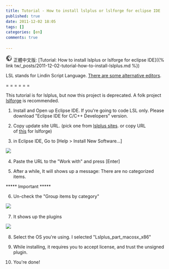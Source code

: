 ```yaml
---
title: Tutorial - How to install lslplus or lslforge for eclipse IDE
published: true
date: 2011-12-02 18:05
tags: []
categories: [en]
comments: true

---
```


![](/images/world.png) 正體中文版: [Tutorial: How to install lslplus or lslforge for eclipse IDE]({% link tw/_posts/2011-12-02-tutorial-how-to-install-lslplus.md %})


LSL stands for Lindin Script Language. [There are some alternative editors][1].

= = = = = =

This tutorial is for lslplus, but now this project is deprecated. A folk project [lslforge][2] is recommended.

1. Install and Open up Eclipse IDE. If you're going to code LSL only. Please download "Eclipse IDE for C/C++ Developers" version.

2. Copy update site URL. (pick one from [lslplus sites][3]. or copy URL of [this][2] for lslforge)

3. in Eclipse IDE, Go to [Help > Install New Software...]


[![][4]][5]


4. Paste the URL to the "Work with" and press [Enter]

5. After a while, It will shows up a message: There are no categorized items.

***** Important *****

6. Un-check the "Group items by category"

[![][6]][7]


7. It shows up the plugins

[![][8]][9]


8. Select the OS you're using. I selected "Lslplus_part_macosx_x86"

9. While installing, it requires you to accept license, and trust the unsigned plugin.

10. You're done!

[1]: http://wiki.secondlife.com/wiki/LSL_Alternate_Editors
[2]: http://code.google.com/p/lslforge/
[3]: http://lslplus.sourceforge.net/update-site-list.html
[4]: http://4.bp.blogspot.com/-_s-JZk7nW2o/Ttn09B03IQI/AAAAAAAAAk0/SXojj7kveFU/s400/step1.png
[5]: http://4.bp.blogspot.com/-_s-JZk7nW2o/Ttn09B03IQI/AAAAAAAAAk0/SXojj7kveFU/s1600/step1.png
[6]: http://2.bp.blogspot.com/-tx-nchxFKr4/Ttn0990XUWI/AAAAAAAAAk8/vD6Sk2xNRQg/s400/step2.png
[7]: http://2.bp.blogspot.com/-tx-nchxFKr4/Ttn0990XUWI/AAAAAAAAAk8/vD6Sk2xNRQg/s1600/step2.png
[8]: http://2.bp.blogspot.com/-o7RQT3ibBb8/Ttn0-7JHWuI/AAAAAAAAAlE/a-srkQ8AmWc/s400/step3.png
[9]: http://2.bp.blogspot.com/-o7RQT3ibBb8/Ttn0-7JHWuI/AAAAAAAAAlE/a-srkQ8AmWc/s1600/step3.png
